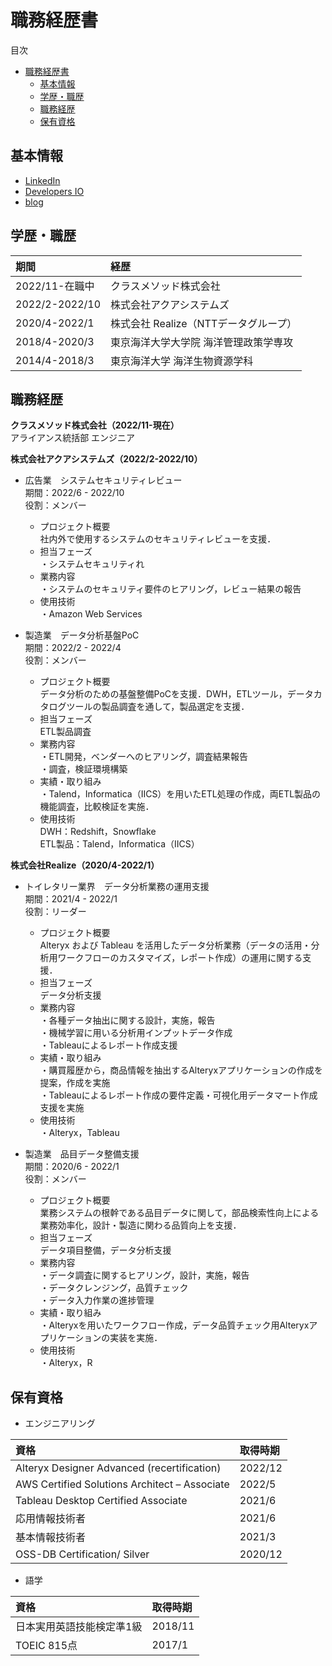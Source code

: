 # 職務経歴書
目次
- [職務経歴書](#職務経歴書)
  - [基本情報](#基本情報)
  - [学歴・職歴](#学歴職歴)
  - [職務経歴](#職務経歴)
  - [保有資格](#保有資格)

## 基本情報
- <a href="https://www.linkedin.com/in/ystomo15765a21b/" target="_blank">LinkedIn</a>  
- <a href="https://dev.classmethod.jp/author/yasuhara-tomoki/" target="_blank">Developers IO</a>
- <a href="https://yy16ki.hatenablog.com/" target="_blank">blog</a>
	
## 学歴・職歴
|  期間  |  経歴  |
| :---- |:---- |
|  2022/11-在職中  |  クラスメソッド株式会社  |
|  2022/2-2022/10  |  株式会社アクアシステムズ  |
|  2020/4-2022/1  |  株式会社 Realize（NTTデータグループ）  |
|  2018/4-2020/3  |  東京海洋大学大学院 海洋管理政策学専攻  |
|  2014/4-2018/3  |  東京海洋大学 海洋生物資源学科  |

## 職務経歴
**クラスメソッド株式会社（2022/11-現在）**  
アライアンス統括部 エンジニア

**株式会社アクアシステムズ（2022/2-2022/10）**  
- 広告業　システムセキュリティレビュー  
期間：2022/6 - 2022/10  
役割：メンバー  

  - プロジェクト概要  
社内外で使用するシステムのセキュリティレビューを支援．  
  - 担当フェーズ  
・システムセキュリティれ
  - 業務内容  
・システムのセキュリティ要件のヒアリング，レビュー結果の報告
  - 使用技術  
・Amazon Web Services

- 製造業　データ分析基盤PoC  
期間：2022/2 - 2022/4  
役割：メンバー  

  - プロジェクト概要  
データ分析のための基盤整備PoCを支援．DWH，ETLツール，データカタログツールの製品調査を通して，製品選定を支援．  
  - 担当フェーズ  
ETL製品調査
  - 業務内容  
・ETL開発，ベンダーへのヒアリング，調査結果報告  
・調査，検証環境構築  
  - 実績・取り組み  
・Talend，Informatica（IICS）を用いたETL処理の作成，両ETL製品の機能調査，比較検証を実施．  
  - 使用技術  
DWH：Redshift，Snowflake  
ETL製品：Talend，Informatica（IICS）

**株式会社Realize（2020/4-2022/1）**  

- トイレタリー業界　データ分析業務の運用支援  
期間：2021/4 - 2022/1  
役割：リーダー  

  - プロジェクト概要  
Alteryx および Tableau を活用したデータ分析業務（データの活用・分析用ワークフローのカスタマイズ，レポート作成）の運用に関する支援．  
  - 担当フェーズ  
  データ分析支援  
  - 業務内容  
・各種データ抽出に関する設計，実施，報告  
・機械学習に用いる分析用インプットデータ作成  
・Tableauによるレポート作成支援  
  - 実績・取り組み  
・購買履歴から，商品情報を抽出するAlteryxアプリケーションの作成を提案，作成を実施  
・Tableauによるレポート作成の要件定義・可視化用データマート作成支援を実施  
  - 使用技術  
・Alteryx，Tableau
- 製造業　品目データ整備支援  
期間：2020/6 - 2022/1  
役割：メンバー  

  - プロジェクト概要  
業務システムの根幹である品目データに関して，部品検索性向上による業務効率化，設計・製造に関わる品質向上を支援．
  - 担当フェーズ  
データ項目整備，データ分析支援  
  - 業務内容  
・データ調査に関するヒアリング，設計，実施，報告  
・データクレンジング，品質チェック  
・データ入力作業の進捗管理  
  - 実績・取り組み  
・Alteryxを用いたワークフロー作成，データ品質チェック用Alteryxアプリケーションの実装を実施．  
  - 使用技術  
・Alteryx，R

## 保有資格
- エンジニアリング
  
|  資格  |  取得時期  |
| :---- |:---- |
|  Alteryx Designer Advanced (recertification) | 2022/12 |
|  AWS Certified Solutions Architect – Associate  | 2022/5 |
|  Tableau Desktop Certified Associate  | 2021/6 |
|  応用情報技術者  | 2021/6 |
|  基本情報技術者  | 2021/3 |
|  OSS-DB Certification/ Silver  | 2020/12 |

- 語学

|  資格  |  取得時期  |
| :---- |:---- |
|  日本実用英語技能検定準1級  | 2018/11 |
|  TOEIC 815点  | 2017/1 |
